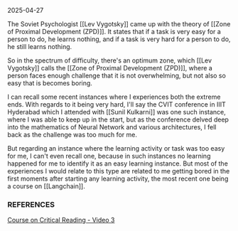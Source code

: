 2025-04-27

The Soviet Psychologist [[Lev Vygotsky]] came up with the theory of [[Zone of Proximal Development (ZPD)]]. It states that if a task is very easy for a person to do, he learns nothing, and if a task is very hard for a person to do, he still learns nothing. 

So in the spectrum of difficulty, there's an optimum zone, which [[Lev Vygotsky]] calls the [[Zone of Proximal Development (ZPD)]], where a person faces enough challenge that it is not overwhelming, but not also so easy that is becomes boring. 

I can recall some recent instances where I experiences both the extreme ends. With regards to it being very hard, I'll say the CVIT conference in IIIT Hyderabad which I attended with [[Sunil Kulkarni]] was one such instance, where I was able to keep up in the start, but as the conference delved deep into the mathematics of Neural Network and various architectures, I fell back as the challenge was too much for me.

But regarding an instance where the learning activity or task was too easy for me, I can't even recall one, because in such instances no learning happened for me to identify it as an easy learning instance. But most of the experiences I would relate to this type are related to me getting bored in the first moments after starting any learning activity, the most recent one being a course on [[Langchain]]. 



### **REFERENCES**

[Course on Critical Reading - Video 3](https://www.skillshare.com/en/classes/revolutionize-your-reading-critical-reading-for-personal-transformation/2008241140) 

